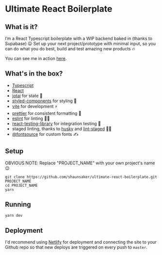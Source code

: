 # Ultimate React Boilerplate

## What is it?

I’m a React Typescript boilerplate with a WIP backend baked in (thanks to Supabase) 😛 Set up your next project/prototype with minimal input, so you can do what you do best, build and test amazing new products 🔥

You can see me in action [here](https://ultimate-react-boilerplate.netlify.app/).

## What's in the box?

- [Typescript](https://www.typescriptlang.org/)
- [React](https://reactjs.org/)
- [jotai](https://jotai.org/) for state 👻
- [styled-components](https://styled-components.com/) for styling 💅
- [vite](https://vitejs.dev/) for development ⚡️
- [prettier](https://prettier.io/) for consistent formatting 🎨
- [eslint](https://eslint.org/) for linting 🕵️‍♂️
- [react-testing-library](https://testing-library.com/docs/react-testing-library/intro/) for integration testing 🐙
- staged linting, thanks to [husky](https://github.com/typicode/husky) and [lint-staged](https://github.com/okonet/lint-staged) 🚫💩
- [@fontsource](https://fontsource.org/) for custom fonts ✍️

## Setup

OBVIOUS NOTE: Replace "PROJECT_NAME" with your own project's name 😉

```
git clone https://github.com/shaunsaker/ultimate-react-boilerplate.git PROJECT_NAME
cd PROJECT_NAME
yarn
```

## Running

```
yarn dev
```

## Deployment

I'd recommend using [Netlify](netlify.com) for deployment and connecting the site to your Github repo so that new deploys are triggered on every push to `master`.

